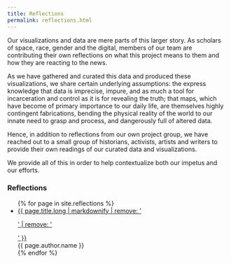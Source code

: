 ```yaml
---
title: Reflections
permalink: reflections.html
---
```


Our visualizations and data are mere parts of this larger story. As scholars of space, race, gender and the digital, members of our team are contributing their own reflections on what this project means to them and how they are reacting to the news.  

As we have gathered and curated this data and produced these visualizations, we share certain underlying assumptions: the express knowledge that data is imprecise, impure, and as much a tool for incarceration and control as it is for revealing the truth; that maps, which have become of primary importance to our daily life, are themselves highly contingent fabrications, bending the physical reality of the world to our innate need to grasp and process, and dangerously full of altered data.

Hence, in addition to reflections from our own project group, we have reached out to a small group of historians, activists, artists and writers to provide their own readings of our curated data and visualizations. 

We provide all of this in order to help contextualize both our impetus and our efforts.

<h3>Reflections</h3> 
<ul>
{% for page in site.reflections %}
    <li>
		<a href="{{ page.url | prepend:site.baseurl }}">
        <span class="toc-title">{{ page.title.long  | markdownify | remove: '<p>' | remove: '</p>' }}</span>
      	</a><br>
      	<span class="toc-author">{{ page.author.name }}</span>
    </li>
{% endfor %} 
</ul>


